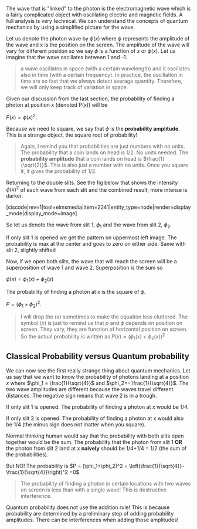 The wave that is "linked" to the photon is the electromagnetic wave which is a fairly complicated object with oscillating electric and magnetic fields. A full analysis is very technical. We can understand the concepts of quantum mechanics by using a simplified picture for the wave. 

Let us denote the photon wave by $\phi(x)$ where $\phi$ represents the amplitude of the wave and x is the position on the screen. The amplitude of the wave will vary for different position so we say $\phi$ is a function of $x$ or $\phi(x)$. Let us imagine that the wave oscillates between 1 and -1. 

> a wave oscillates in space (with a certain wavelength) and it oscillates also in time (with a certain frequency). In practice, the oscillation in time are so fast that we always detect average quantity. Therefore, we will only keep track of variation in space. 

Given our discussion from the last section, the probability of finding a photon at position x (denoted P(x)) will be 

$P(x) = \phi(x)^2$. 

Because we need to square, we say that $\phi$ is the **probability amplitude**. This is a strange object, the square root of probability!

> Again, I remind you that probabilities are just numbers with no units. The probability that a coin lands on head is 1/2. No units needed. The **probability amplitude** that a coin lands on head is $\frac{1}{\sqrt{2}}$. This is also just a number with no units. Once you square it, it gives the probability of 1/2.

Returning to the double slits. See the fig below that shows the intensity $\phi(x)^2$ of each wave from each slit and the combined result; more intense is darker. 

[ciscode|rev=1|tool=elmsmedia|item=2241|entity_type=node|render=display_mode|display_mode=image]

So let us denote the wave from slit 1, $\phi_1$ and the wave from slit 2, $\phi_2$. 

If only slit 1 is opened we get the pattern on uppermost left image. The probability is max at the center and goes to zero on either side. Same with slit 2, slightly shifted 

Now, if we open both slits, the wave that will reach the screen will be a superposition of wave 1 and wave 2. Superposition is the sum so 

$\phi(x) =\phi_1(x)+\phi_2(x)$

The probability of finding a photon at x is the square of $\phi$. 

$P = (\phi_1+\phi_2)^2$.

> I will drop the $(x)$ sometimes to make the equation less cluttered. The symbol $(x)$ is just to remind us that $p$ and $\phi$ depends on position on screen. They vary, they are function of horizontal position on screen. So the actual probability is written as $P(x) = (\phi_1(x)+\phi_2(x))^2$

## Classical Probability versus Quantum probability

We can now see the first really strange thing about quantum mechanics. Let us say that we want to know the probability of photons landing at a position $x$ where $\phi_1 = \frac{1}{\sqrt{4}}$ and $\phi_2=-
\frac{1}{\sqrt{4}}$. The two wave amplitudes are different because the waves travel different distances. The negative sign means that wave 2 is in a trough. 

If only slit 1 is opened. The probability of finding a photon at x would be 1/4. 

If only slit 2 is opened. The probability of finding a photon at x would also be 1/4 (the minus sign does not matter when you square). 

Normal thinking human would say that the probability with both slits open together would be the sum. The probability that the photon from slit 1 **OR** the photon from slit 2 land at x **naively** should be 1/4+1/4 = 1/2 (the sum of the probabilities). 

But NO! The probability is $P = (\phi_1+\phi_2)^2 = \left(\frac{1}{\sqrt{4}}-\frac{1}{\sqrt{4}}\right)^2 =0$

> The probability of finding a photon in certain locations with two waves on screen is less than with a single wave! This is destructive interference.

Quantum probability does not use the addition rule! This is because probability are determined by a preliminary step of adding probability amplitudes. There can be interferences when adding those amplitudes!

